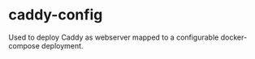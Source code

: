 # caddy-config
Used to deploy Caddy as webserver mapped to a configurable docker-compose deployment.
